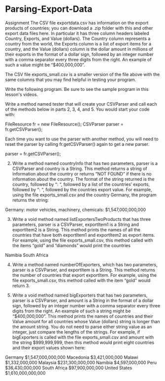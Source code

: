 # Parsing-Export-Data


Assignment
The CSV file exportdata.csv has information on the export products of countries; you can download a .zip folder with this and other export data files here. In particular it has three column headers labeled Country, Exports, and Value (dollars). The Country column represents a country from the world, the Exports column is a list of export items for a country, and the Value (dollars) column is the dollar amount in millions of their exports in the format of a dollar sign, followed by an integer number with a comma separator every three digits from the right. An example of such a value might be “$400,000,000”.

The CSV file exports_small.csv is a smaller version of the file above with the same columns that you may find helpful in testing your program.


Write the following program. Be sure to see the sample program in this lesson's videos.

Write a method named tester that will create your CSVParser and call each of the methods below in parts 2, 3, 4, and 5. You would start your code with:

FileResource fr = new FileResource();
CSVParser parser = fr.getCSVParser();

Each time you want to use the parser with another method, you will need to reset the  parser by calling fr.getCSVParser() again to get a new parser.

parser = fr.getCSVParser();

2. Write a method named countryInfo that has two parameters, parser is a CSVParser and country is a String. This method returns a string of information about the country or returns “NOT FOUND” if there is no information about the country. The format of the string returned is the country, followed by “: “, followed by a list of the countries’ exports, followed by “: “, followed by the countries export value. For example, using the file exports_small.csv and the country Germany, the program returns the string:

Germany: motor vehicles, machinery, chemicals: $1,547,000,000,000

3. Write a void method named listExportersTwoProducts that has three parameters, parser is a CSVParser, exportItem1 is a String and exportItem2 is a String. This method prints the names of all the countries that have both exportItem1 and exportItem2 as export items. For example, using the file exports_small.csv, this method called with the items “gold” and “diamonds” would print the countries

Namibia
South Africa

4. Write a method named numberOfExporters, which has two parameters, parser is a CSVParser, and exportItem is a String. This method returns the number of countries that export exportItem. For example, using the file exports_small.csv, this method called with the item “gold” would return 3.

5. Write a void method named bigExporters that has two parameters, parser is a CSVParser, and amount is a String in the format of a dollar sign, followed by an integer number with a comma separator every three digits from the right. An example of such a string might be “$400,000,000”. This method prints the names of countries and their Value amount for all countries whose Value (dollars) string is longer than the amount string. You do not need to parse either string value as an integer, just compare the lengths of the strings. For example, if bigExporters is called with the file exports_small.csv and amount with the string $999,999,999, then this method would print eight countries and their export values shown here: 


Germany $1,547,000,000,000
Macedonia $3,421,000,000
Malawi $1,332,000,000
Malaysia $231,300,000,000
Namibia $4,597,000,000
Peru $36,430,000,000
South Africa $97,900,000,000
United States $1,610,000,000,000

